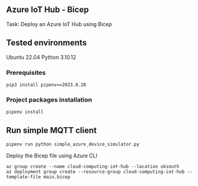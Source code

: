 ## Azure IoT Hub - Bicep

Task: Deploy an Azure IoT Hub using Bicep

## Tested environments
Ubuntu 22.04
Python 3.10.12

### Prerequisites
```
pip3 install pipenv==2023.8.28
```

### Project packages installation
```bash
pipenv install
```

## Run simple MQTT client
```bash
pipenv run python simple_azure_device_simulator.py
```

Deploy the Bicep file using Azure CLI
```
az group create --name cloud-computing-iot-hub --location uksouth
az deployment group create --resource-group cloud-computing-iot-hub --template-file main.bicep
```
